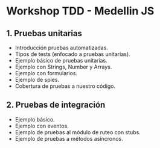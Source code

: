 Workshop TDD - Medellin JS
===========================

## 1. Pruebas unitarias
   - Introducción pruebas automatizadas.
   - Tipos de tests (enfocado a pruebas unitarias). 
   - Ejemplo básico de pruebas unitarias.
   - Ejemplo con Strings, Number y Arrays.
   - Ejemplo con formularios.
   - Ejemplo de spies.
   - Cobertura de pruebas a nuestro código.
   
## 2. Pruebas de integración
   - Ejemplo básico.
   - Ejemplo con eventos.
   - Ejemplo de pruebas al módulo de ruteo con stubs.
   - Ejemplo de pruebas a métodos asíncronos.
